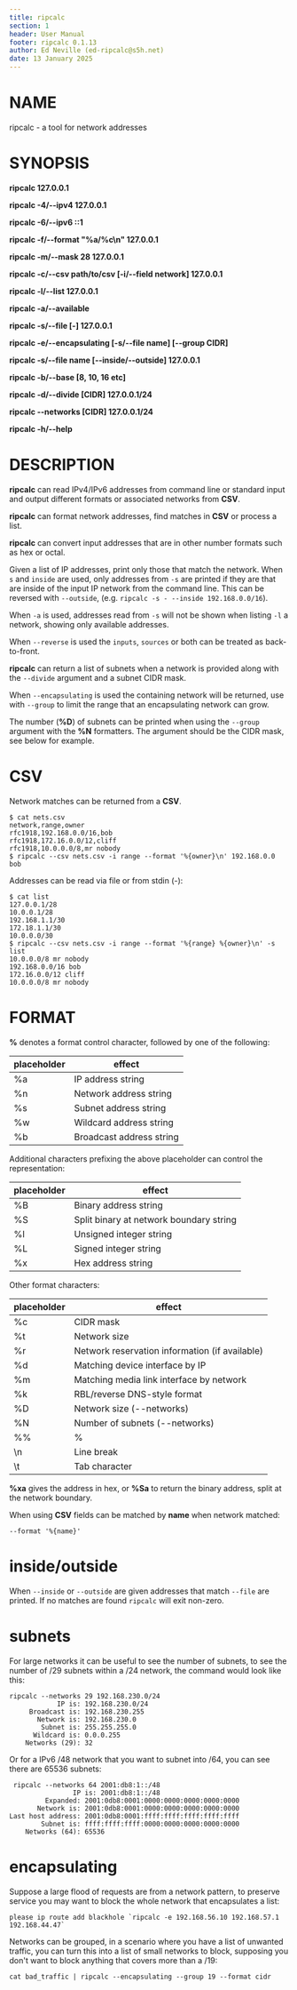 ```yaml
---
title: ripcalc
section: 1
header: User Manual
footer: ripcalc 0.1.13
author: Ed Neville (ed-ripcalc@s5h.net)
date: 13 January 2025
---
```


# NAME

ripcalc - a tool for network addresses

# SYNOPSIS

**ripcalc 127.0.0.1**

**ripcalc -4/--ipv4 127.0.0.1**

**ripcalc -6/--ipv6 ::1**

**ripcalc -f/--format "%a/%c\n" 127.0.0.1**

**ripcalc -m/--mask 28 127.0.0.1**

**ripcalc -c/--csv path/to/csv [-i/--field network] 127.0.0.1**

**ripcalc -l/--list 127.0.0.1**

**ripcalc -a/--available**

**ripcalc -s/--file [-] 127.0.0.1**

**ripcalc -e/--encapsulating [-s/--file name] [--group CIDR]**

**ripcalc -s/--file name [--inside/--outside] 127.0.0.1**

**ripcalc -b/--base [8, 10, 16 etc]**

**ripcalc -d/--divide [CIDR] 127.0.0.1/24**

**ripcalc --networks [CIDR] 127.0.0.1/24**

**ripcalc -h/--help**


# DESCRIPTION

**ripcalc** can read IPv4/IPv6 addresses from command line or standard input and output different formats or associated networks from **CSV**.

**ripcalc** can format network addresses, find matches in **CSV** or process a list.

**ripcalc** can convert input addresses that are in other number formats such as hex or octal.

Given a list of IP addresses, print only those that match the network. When `s` and `inside` are used, only addresses from `-s` are printed if they are that are inside of the input IP network from the command line. This can be reversed with `--outside`, (e.g. `ripcalc -s - --inside 192.168.0.0/16`).

When `-a` is used, addresses read from `-s` will not be shown when listing `-l` a network, showing only available addresses.

When `--reverse` is used the `inputs`, `sources` or both can be treated as back-to-front.

**ripcalc** can return a list of subnets when a network is provided along with the `--divide` argument and a subnet CIDR mask.

When `--encapsulating` is used the containing network will be returned, use with `--group` to limit the range that an encapsulating network can grow.

The number (**%D**) of subnets can be printed when using the `--group` argument with the **%N** formatters. The argument should be the CIDR mask, see below for example.

# CSV

Network matches can be returned from a **CSV**.

    $ cat nets.csv
    network,range,owner
    rfc1918,192.168.0.0/16,bob
    rfc1918,172.16.0.0/12,cliff
    rfc1918,10.0.0.0/8,mr nobody
    $ ripcalc --csv nets.csv -i range --format '%{owner}\n' 192.168.0.0
    bob

Addresses can be read via file or from stdin (-):

    $ cat list
    127.0.0.1/28
    10.0.0.1/28
    192.168.1.1/30
    172.18.1.1/30
    10.0.0.0/30
    $ ripcalc --csv nets.csv -i range --format '%{range} %{owner}\n' -s list
    10.0.0.0/8 mr nobody
    192.168.0.0/16 bob
    172.16.0.0/12 cliff
    10.0.0.0/8 mr nobody

# FORMAT

**%** denotes a format control character, followed by one of the following:

| placeholder | effect |
|-------------|--------|
| %a          | IP address string |
| %n          | Network address string |
| %s          | Subnet address string |
| %w          | Wildcard address string |
| %b          | Broadcast address string |

Additional characters prefixing the above placeholder can control the representation:

| placeholder | effect |
|-------------|--------|
| %B          | Binary address string |
| %S          | Split binary at network boundary string |
| %l          | Unsigned integer string |
| %L          | Signed integer string |
| %x          | Hex address string |

Other format characters:

| placeholder | effect |
|-------------|--------|
| %c          | CIDR mask |
| %t          | Network size |
| %r          | Network reservation information (if available) |
| %d          | Matching device interface by IP |
| %m          | Matching media link interface by network |
| %k          | RBL/reverse DNS-style format |
| %D          | Network size (--networks) |
| %N          | Number of subnets (--networks) |
| %%          | % |
| \n          | Line break |
| \t          | Tab character |

**%xa** gives the address in hex, or **%Sa** to return the binary address, split at the network boundary.

When using **CSV** fields can be matched by **name** when network matched:

    --format '%{name}'

# inside/outside

When `--inside` or `--outside` are given addresses that match `--file` are printed. If no matches are found `ripcalc` will exit non-zero.

# subnets

For large networks it can be useful to see the number of subnets, to see the number of /29 subnets within a /24 network, the command would look like this:

    ripcalc --networks 29 192.168.230.0/24
                IP is: 192.168.230.0/24
         Broadcast is: 192.168.230.255
           Network is: 192.168.230.0
            Subnet is: 255.255.255.0
          Wildcard is: 0.0.0.255
        Networks (29): 32

Or for a IPv6 /48 network that you want to subnet into /64, you can see there are 65536 subnets:

     ripcalc --networks 64 2001:db8:1::/48
                    IP is: 2001:db8:1::/48
             Expanded: 2001:0db8:0001:0000:0000:0000:0000:0000
           Network is: 2001:0db8:0001:0000:0000:0000:0000:0000
    Last host address: 2001:0db8:0001:ffff:ffff:ffff:ffff:ffff
            Subnet is: ffff:ffff:ffff:0000:0000:0000:0000:0000
        Networks (64): 65536

# encapsulating

Suppose a large flood of requests are from a network pattern, to preserve service you may want to block the whole network that encapsulates a list:

    please ip route add blackhole `ripcalc -e 192.168.56.10 192.168.57.1 192.168.44.47`

Networks can be grouped, in a scenario where you have a list of unwanted traffic, you can turn this into a list of small networks to block, supposing you don't want to block anything that covers more than a /19:

    cat bad_traffic | ripcalc --encapsulating --group 19 --format cidr

